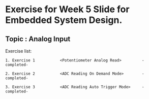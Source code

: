 # Exercise for Week 5 Slide for Embedded System Design.

## Topic : Analog Input

Exercise list:

	1. Exercise 1           <Potentiometer Analog Read>	    	-completed-
	
	2. Exercise 2           <ADC Reading On Demand Mode>  	 	-completed-
       
	3. Exercise 3           <ADC Reading Auto Trigger Mode>		-completed-

